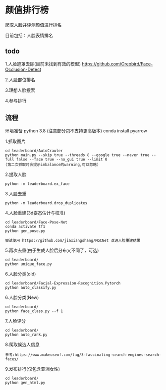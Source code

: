 # 颜值排行榜

爬取人脸并评测颜值进行排名

目前包括：人脸表情排名

## todo 

1.人脸遮罩去除(目前未找到有效的模型)
    https://github.com/Oreobird/Face-Occlusion-Detect

2.人脸部位排名

3.理想人脸搜索

4.参与排行


## 流程

环境准备 python 3.8 (注意部分包不支持更高版本)
conda install pyarrow

1.抓取图片

    cd leaderboard/AutoCrawler
    python main.py --skip true --threads 8 --google true --naver true --full false --face true --no_gui true --limit 0
    (第二次抓取时会提示imbalance的warning,可以忽略)

2.提取人脸

    python -m leaderboard.ex_face

3.人脸去重

    python -m leaderboard.drop_duplicates

4.人脸重建(3d姿态估计与校准)

    cd leaderboard/Face-Pose-Net
    conda activate tf1
    python gen_pose.py

    尝试使用 https://github.com/jiaxiangshang/MGCNet 改进人脸重建结果

5.再次去重(由于生成人脸后分布又不同了，可选)

    cd leaderboard/
    python unique_face.py
    
6.人脸分类(old)

    cd leaderboard/Facial-Expression-Recognition.Pytorch
    python auto_classify.py

6.人脸分类(New)

    cd leaderboard/
    python face_class.py --f 1

7.人脸评分

    cd leaderboard/
    python auto_rank.py

8.爬取候选人信息

    参考:https://www.makeuseof.com/tag/3-fascinating-search-engines-search-faces/

9.发布排行(仅包含亚洲女性)

    cd leaderboard/
    python gen_html.py
